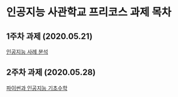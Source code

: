 # 인공지능 사관학교 프리코스 과제 목차

## 1주차 과제 (2020.05.21)
[인공지능 사례 분석](https://github.com/ws6798/USOP/blob/master/1%EC%A3%BC%EC%B0%A8%EA%B3%BC%EC%A0%9C.ipynb)
## 2주차 과제 (2020.05.28)
[파이썬과 인공지능 기초수학](https://github.com/ws6798/USOP/blob/master/2%EC%A3%BC%EC%B0%A8%EA%B3%BC%EC%A0%9C)
